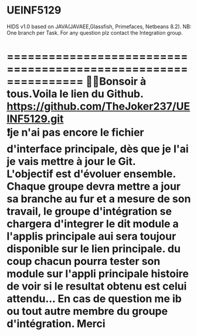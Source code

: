 # UEINF5129
HIDS v1.0 based on JAVA(JAVAEE,Glassfish, Primefaces, Netbeans 8.2).
NB: One branch per Task.
For any question plz contact the Integration group.

===============================================================
🛑🛑Bonsoir à tous.Voila le lien du Github. https://github.com/TheJoker237/UEINF5129.git                        
❗je n'ai pas encore le fichier d'interface principale, dès que je l'ai je vais mettre à jour le Git.                                 
L'objectif est d'évoluer ensemble. Chaque groupe devra mettre a jour sa branche au fur et a mesure de son travail, le groupe d'intégration se chargera
d'integrer le dit module a l'applis principale aui sera toujour disponible sur le lien principale. du coup chacun pourra tester son module sur l'appli
principale histoire de voir si le resultat obtenu est celui attendu... 
En cas de question me ib ou tout autre membre du groupe d'intégration. Merci
===============================================================
